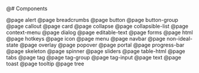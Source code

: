 @# Components

<!-- Exact ordering of components in the navbar: -->

@page alert
@page breadcrumbs
@page button
@page button-group
@page callout
@page card
@page collapse
@page collapsible-list
@page context-menu
@page dialog
@page editable-text
@page forms
@page html
@page hotkeys
@page icon
@page menu
@page navbar
@page non-ideal-state
@page overlay
@page popover
@page portal
@page progress-bar
@page skeleton
@page spinner
@page sliders
@page table-html
@page tabs
@page tag
@page tag-group
@page tag-input
@page text
@page toast
@page tooltip
@page tree
